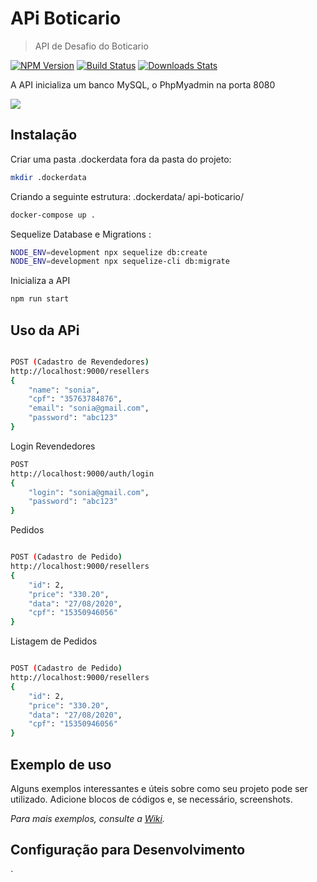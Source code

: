 # APi Boticario
> API de Desafio do Boticario

[![NPM Version][npm-image]][npm-url]
[![Build Status][travis-image]][travis-url]
[![Downloads Stats][npm-downloads]][npm-url]

A API inicializa um banco MySQL, o PhpMyadmin na porta 8080

![](../header.png)

## Instalação

Criar uma pasta .dockerdata fora da pasta do projeto:

```sh
mkdir .dockerdata
```

Criando a seguinte estrutura:
.dockerdata/
api-boticario/

```sh
docker-compose up .
```

Sequelize Database e Migrations :

```sh
NODE_ENV=development npx sequelize db:create
NODE_ENV=development npx sequelize-cli db:migrate
```

Inicializa a API

```sh
npm run start
```

## Uso da APi


```sh

POST (Cadastro de Revendedores)
http://localhost:9000/resellers
{
    "name": "sonia",
    "cpf": "35763784876",
    "email": "sonia@gmail.com",
    "password": "abc123"
}
```

Login Revendedores

```sh
POST
http://localhost:9000/auth/login
{
    "login": "sonia@gmail.com",
    "password": "abc123"
}
```


Pedidos

```sh

POST (Cadastro de Pedido)
http://localhost:9000/resellers
{
    "id": 2,
    "price": "330.20",
    "data": "27/08/2020",
    "cpf": "15350946056"
}
```


Listagem de Pedidos

```sh

POST (Cadastro de Pedido)
http://localhost:9000/resellers
{
    "id": 2,
    "price": "330.20",
    "data": "27/08/2020",
    "cpf": "15350946056"
}
```





## Exemplo de uso

Alguns exemplos interessantes e úteis sobre como seu projeto pode ser utilizado. Adicione blocos de códigos e, se necessário, screenshots.

_Para mais exemplos, consulte a [Wiki][wiki]._ 

## Configuração para Desenvolvimento
`


[npm-image]: https://img.shields.io/npm/v/datadog-metrics.svg?style=flat-square
[npm-url]: https://npmjs.org/package/datadog-metrics
[npm-downloads]: https://img.shields.io/npm/dm/datadog-metrics.svg?style=flat-square
[travis-image]: https://img.shields.io/travis/dbader/node-datadog-metrics/master.svg?style=flat-square
[travis-url]: https://travis-ci.org/dbader/node-datadog-metrics
[wiki]: https://github.com/seunome/seuprojeto/wiki